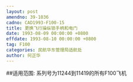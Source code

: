 ```yaml
---
layout: post
amendno: 39-1036
cadno: CAD1993-F100-15
title: 更换飞行操纵锁手柄和电门
date: 1993-08-09 00:00:00 +0800
effdate: 1993-08-10 00:00:00 +0800
tag: F100
categories: 民航华东管理局适航处
author: 何正华
---
```


##适用范围:
系列号为11244到11419的所有F100飞机

